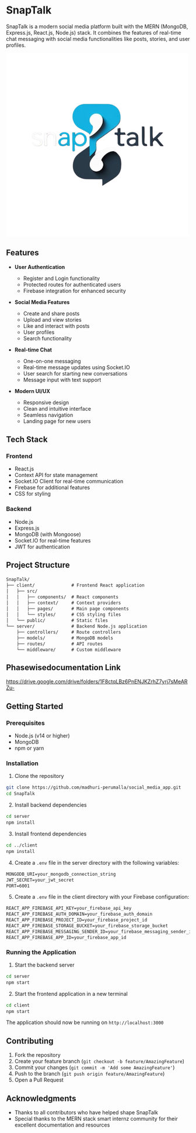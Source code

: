 # SnapTalk

SnapTalk is a modern social media platform built with the MERN (MongoDB, Express.js, React.js, Node.js) stack. It combines the features of real-time chat messaging with social media functionalities like posts, stories, and user profiles.

![SnapTalk Logo](./client/src/images/SnapTalk.png)

## Features

- **User Authentication**
  - Register and Login functionality
  - Protected routes for authenticated users
  - Firebase integration for enhanced security

- **Social Media Features**
  - Create and share posts
  - Upload and view stories
  - Like and interact with posts
  - User profiles
  - Search functionality

- **Real-time Chat**
  - One-on-one messaging
  - Real-time message updates using Socket.IO
  - User search for starting new conversations
  - Message input with text support

- **Modern UI/UX**
  - Responsive design
  - Clean and intuitive interface
  - Seamless navigation
  - Landing page for new users

## Tech Stack

### Frontend
- React.js
- Context API for state management
- Socket.IO Client for real-time communication
- Firebase for additional features
- CSS for styling

### Backend
- Node.js
- Express.js
- MongoDB (with Mongoose)
- Socket.IO for real-time features
- JWT for authentication

## Project Structure

```
SnapTalk/
├── client/              # Frontend React application
│   ├── src/
│   │   ├── components/  # React components
│   │   ├── context/     # Context providers
│   │   ├── pages/       # Main page components
│   │   └── styles/      # CSS styling files
│   └── public/          # Static files
└── server/              # Backend Node.js application
    ├── controllers/     # Route controllers
    ├── models/          # MongoDB models
    ├── routes/          # API routes
    └── middleware/      # Custom middleware
```
## Phasewisedocumentation Link
https://drive.google.com/drive/folders/1F8ctqLBz6PnENJKZrhZ7yrj7sMeARZu-

 
## Getting Started

### Prerequisites
- Node.js (v14 or higher)
- MongoDB
- npm or yarn

### Installation

1. Clone the repository
```bash
git clone https://github.com/madhuri-perumalla/social_media_app.git
cd SnapTalk
```

2. Install backend dependencies
```bash
cd server
npm install
```

3. Install frontend dependencies
```bash
cd ../client
npm install
```

4. Create a `.env` file in the server directory with the following variables:
```
MONGODB_URI=your_mongodb_connection_string
JWT_SECRET=your_jwt_secret
PORT=6001
```

5. Create a `.env` file in the client directory with your Firebase configuration:
```
REACT_APP_FIREBASE_API_KEY=your_firebase_api_key
REACT_APP_FIREBASE_AUTH_DOMAIN=your_firebase_auth_domain
REACT_APP_FIREBASE_PROJECT_ID=your_firebase_project_id
REACT_APP_FIREBASE_STORAGE_BUCKET=your_firebase_storage_bucket
REACT_APP_FIREBASE_MESSAGING_SENDER_ID=your_firebase_messaging_sender_id
REACT_APP_FIREBASE_APP_ID=your_firebase_app_id
```

### Running the Application

1. Start the backend server
```bash
cd server
npm start
```

2. Start the frontend application in a new terminal
```bash
cd client
npm start
```

The application should now be running on `http://localhost:3000`

## Contributing

1. Fork the repository
2. Create your feature branch (`git checkout -b feature/AmazingFeature`)
3. Commit your changes (`git commit -m 'Add some AmazingFeature'`)
4. Push to the branch (`git push origin feature/AmazingFeature`)
5. Open a Pull Request


## Acknowledgments

- Thanks to all contributors who have helped shape SnapTalk
- Special thanks to the MERN stack smart internz community for their excellent documentation and resources 



